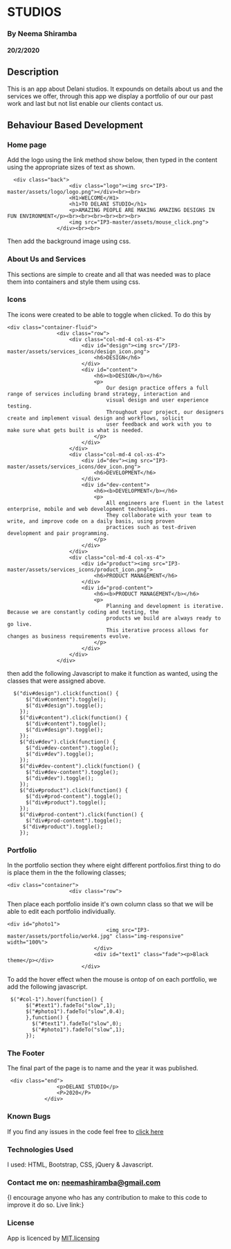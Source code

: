 # STUDIOS
### By Neema Shiramba
#### 20/2/2020

## Description
This is an app about Delani studios. It expounds on details about us and the services we offer, through this app we display a portfolio of our our past work and last but not list enable our clients contact us. 

## Behaviour Based Development
### Home page
 Add the logo using the link method show below, then typed in the content using the appropriate sizes of text as shown.

```
  <div class="back">
                    <div class="logo"><img src="IP3-master/assets/logo/logo.png"></div><br><br>
                    <H1>WELCOME</H1>
                    <h1>TO DELANI STUDIO</h1>
                    <p>AMAZING PEOPLE ARE MAKING AMAZING DESIGNS IN FUN ENVIRONMENT</p><br><br><br><br><br><br>
                    <img src="IP3-master/assets/mouse_click.png">
                </div><br><br>
```
Then add the background image using css.

### About Us and Services
This sections are simple to create and all that was needed was to place them into containers and style them using css.

### Icons
The icons were created to be able to toggle when clicked. To do this by 

```
<div class="container-fluid">
                <div class="row">
                    <div class="col-md-4 col-xs-4">
                        <div id="design"><img src="/IP3-master/assets/services_icons/design_icon.png">
                            <h6>DESIGN</h6>
                        </div>
                        <div id="content">
                            <h6><b>DESIGN</b></h6>
                            <p>
                                Our design practice offers a full range of services including brand strategy, interaction and
                                visual design and user experience testing.
                                Throughout your project, our designers create and implement visual design and workflows, solicit
                                user feedback and work with you to make sure what gets built is what is needed.
                            </p>
                        </div>
                    </div>
                    <div class="col-md-4 col-xs-4">
                        <div id="dev"><img src="IP3-master/assets/services_icons/dev_icon.png">
                            <h6>DEVELOPMENT</h6>
                        </div>
                        <div id="dev-content">
                            <h6><b>DEVELOPMENT</b></h6>
                            <p>
                                All engineers are fluent in the latest enterprise, mobile and web development technologies.
                                They collaborate with your team to write, and improve code on a daily basis, using proven
                                practices such as test-driven development and pair programming.
                            </p>
                        </div>
                    </div>
                    <div class="col-md-4 col-xs-4">
                        <div id="product"><img src="IP3-master/assets/services_icons/product_icon.png">
                            <h6>PRODUCT MANAGEMENT</h6>
                        </div>
                        <div id="prod-content">
                            <h6><b>PRODUCT MANAGEMENT</b></h6>
                            <p>
                                Planning and development is iterative. Because we are constantly coding and testing, the
                                products we build are always ready to go live.
                                This iterative process allows for changes as business requirements evolve.
                            </p>
                        </div>
                    </div>
                </div>
```
then add the following Javascript to make it function as wanted, using the classes that were assigned above.

```
  $("div#design").click(function() {
      $("div#content").toggle();
      $("div#design").toggle();
    });
    $("div#content").click(function() {
      $("div#content").toggle();
      $("div#design").toggle();
    });
    $("div#dev").click(function() {
      $("div#dev-content").toggle();
      $("div#dev").toggle();
    });
    $("div#dev-content").click(function() {
      $("div#dev-content").toggle();
      $("div#dev").toggle();
    });
    $("div#product").click(function() {
      $("div#prod-content").toggle();
      $("div#product").toggle();
    });
    $("div#prod-content").click(function() {
      $("div#prod-content").toggle();
     $("div#product").toggle();
    });
```

### Portfolio
In the portfolio section they where eight different portfolios.first thing to do is place them in the the following classes;
```
<div class="container">
                    <div class="row">
```
Then place each portfolio inside it's own column class so that we will be able to edit each portfolio individually.

```
<div id="photo1">
                                <img src="IP3-master/assets/portfolio/work4.jpg" class="img-responsive" width="100%">
                            </div>
                            <div id="text1" class="fade"><p>Black theme</p></div>
                        </div>
```
To add the hover effect when the mouse is ontop of on each portfolio, we add the following javascript.

```
 $("#col-1").hover(function() {
      $("#text1").fadeTo("slow",1);
      $("#photo1").fadeTo("slow",0.4);
      },function() {
        $("#text1").fadeTo("slow",0);
        $("#photo1").fadeTo("slow",1);
      });
```

### The Footer
The final part of the page is to name and the year it was published. 
```
 <div class="end">
                <p>DELANI STUDIO</p>
                <P>2020</P>
            </div>
```
### Known Bugs
If you find any issues in the code feel free to [click here](https://neema-bmb.github.io/Delani/)

### Technologies Used
I used:
HTML, Bootstrap, CSS, jQuery & Javascript.

### Contact me on: neemashiramba@gmail.com
{I encourage anyone who has any contribution to make to this code to improve it do so. 
Live link:}


### License
App is licenced by [MIT.licensing](LICENCE.txt)
